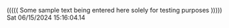 ((((( Some sample text being entered here solely for testing purposes ))))) Sat 06/15/2024 15:16:04.14
